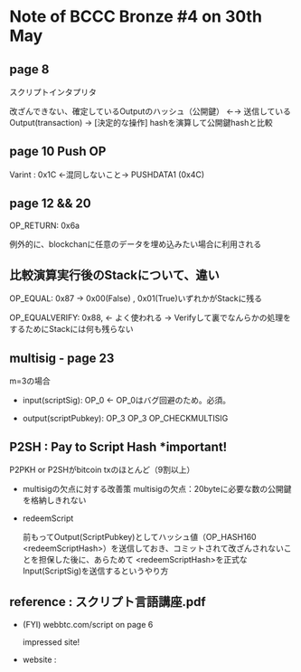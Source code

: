 # Note of BCCC Bronze #4 on 30th May

## page 8
スクリプトインタプリタ

改ざんできない、確定しているOutputのハッシュ（公開鍵）
←→
送信しているOutput(transaction) 
 -> [決定的な操作] hashを演算して公開鍵hashと比較


## page 10 Push OP

Varint : 0x1C
←混同しないこと→
PUSHDATA1 (0x4C)


## page 12 && 20

OP_RETURN: 0x6a

例外的に、blockchanに任意のデータを埋め込みたい場合に利用される


## 比較演算実行後のStackについて、違い
OP_EQUAL: 0x87
-> 0x00(False) , 0x01(True)いずれかがStackに残る

OP_EQUALVERIFY: 0x88, ← よく使われる
-> Verifyして裏でなんらかの処理をするためにStackには何も残らない

## multisig - page 23

m=3の場合

- input(scriptSig):
OP_0 <sig1> <sig2> <sig3> ← OP_0はバグ回避のため。必須。

- output(scriptPubkey):
OP_3 <pubkey1> <pubkey2> <pubkey3> OP_3  OP_CHECKMULTISIG

## P2SH : Pay to Script Hash *important!

P2PKH or P2SHがbitcoin txのほとんど（9割以上）

- multisigの欠点に対する改善策
   multisigの欠点：20byteに必要な数の公開鍵を格納しきれない

- redeemScript

    前もってOutput(ScriptPubkey)としてハッシュ値（OP_HASH160 \<redeemScriptHash\>）を送信しておき、コミットされて改ざんされないことを担保した後に、あらためて \<redeemScriptHash\>を正式なInput(ScriptSig)を送信するというやり方

## reference : スクリプト言語講座.pdf

- (FYI) webbtc.com/script on page 6

    impressed site!

- website : 
